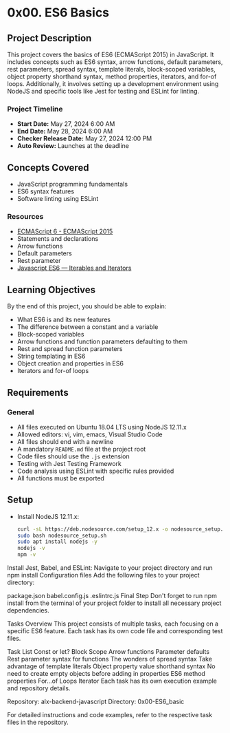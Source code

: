 # 0x00. ES6 Basics

## Project Description

This project covers the basics of ES6 (ECMAScript 2015) in JavaScript. It includes concepts such as ES6 syntax, arrow functions, default parameters, rest parameters, spread syntax, template literals, block-scoped variables, object property shorthand syntax, method properties, iterators, and for-of loops. Additionally, it involves setting up a development environment using NodeJS and specific tools like Jest for testing and ESLint for linting.

### Project Timeline
- **Start Date:** May 27, 2024 6:00 AM
- **End Date:** May 28, 2024 6:00 AM
- **Checker Release Date:** May 27, 2024 12:00 PM
- **Auto Review:** Launches at the deadline

## Concepts Covered
- JavaScript programming fundamentals
- ES6 syntax features
- Software linting using ESLint

### Resources
- [ECMAScript 6 - ECMAScript 2015](https://262.ecma-international.org/6.0/)
- Statements and declarations
- Arrow functions
- Default parameters
- Rest parameter
- [Javascript ES6 — Iterables and Iterators](https://developer.mozilla.org/en-US/docs/Web/JavaScript/Reference/Iteration_protocols)

## Learning Objectives
By the end of this project, you should be able to explain:
- What ES6 is and its new features
- The difference between a constant and a variable
- Block-scoped variables
- Arrow functions and function parameters defaulting to them
- Rest and spread function parameters
- String templating in ES6
- Object creation and properties in ES6
- Iterators and for-of loops

## Requirements
### General
- All files executed on Ubuntu 18.04 LTS using NodeJS 12.11.x
- Allowed editors: vi, vim, emacs, Visual Studio Code
- All files should end with a newline
- A mandatory `README.md` file at the project root
- Code files should use the `.js` extension
- Testing with Jest Testing Framework
- Code analysis using ESLint with specific rules provided
- All functions must be exported

## Setup
- Install NodeJS 12.11.x:
  ```bash
  curl -sL https://deb.nodesource.com/setup_12.x -o nodesource_setup.sh
  sudo bash nodesource_setup.sh
  sudo apt install nodejs -y
  nodejs -v
  npm -v
Install Jest, Babel, and ESLint:
Navigate to your project directory and run npm install
Configuration files
Add the following files to your project directory:

package.json
babel.config.js
.eslintrc.js
Final Step
Don't forget to run npm install from the terminal of your project folder to install all necessary project dependencies.

Tasks Overview
This project consists of multiple tasks, each focusing on a specific ES6 feature. Each task has its own code file and corresponding test files.

Task List
Const or let?
Block Scope
Arrow functions
Parameter defaults
Rest parameter syntax for functions
The wonders of spread syntax
Take advantage of template literals
Object property value shorthand syntax
No need to create empty objects before adding in properties
ES6 method properties
For...of Loops
Iterator
Each task has its own execution example and repository details.

Repository: alx-backend-javascript
Directory: 0x00-ES6_basic

For detailed instructions and code examples, refer to the respective task files in the repository.
